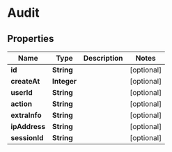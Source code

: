 
# Audit

## Properties
Name | Type | Description | Notes
------------ | ------------- | ------------- | -------------
**id** | **String** |  |  [optional]
**createAt** | **Integer** |  |  [optional]
**userId** | **String** |  |  [optional]
**action** | **String** |  |  [optional]
**extraInfo** | **String** |  |  [optional]
**ipAddress** | **String** |  |  [optional]
**sessionId** | **String** |  |  [optional]



